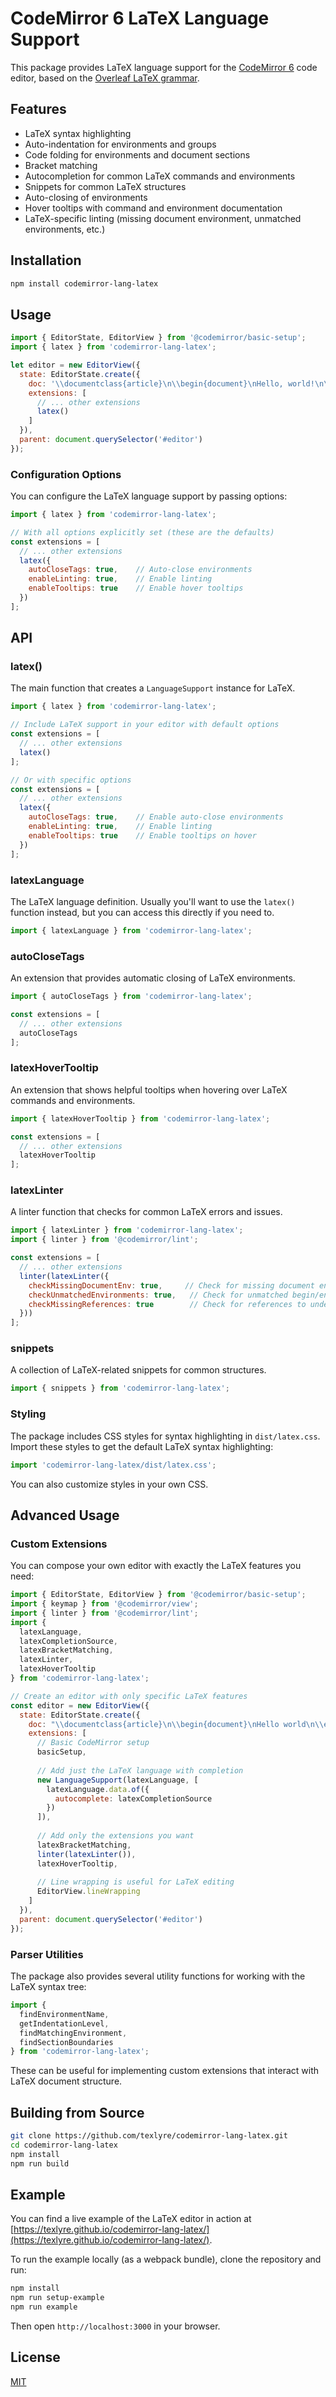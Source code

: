# CodeMirror 6 LaTeX Language Support

This package provides LaTeX language support for the [CodeMirror 6](https://codemirror.net/6/) code editor, based on the [Overleaf LaTeX grammar](https://github.com/overleaf/overleaf/tree/3b5a148cdc57d8a739d9773518309e54d0ecc3cd/services/web/frontend/js/features/source-editor/lezer-latex).

## Features

- LaTeX syntax highlighting
- Auto-indentation for environments and groups
- Code folding for environments and document sections
- Bracket matching
- Autocompletion for common LaTeX commands and environments
- Snippets for common LaTeX structures
- Auto-closing of environments
- Hover tooltips with command and environment documentation
- LaTeX-specific linting (missing document environment, unmatched environments, etc.)

## Installation

```bash
npm install codemirror-lang-latex
```

## Usage

```javascript
import { EditorState, EditorView } from '@codemirror/basic-setup';
import { latex } from 'codemirror-lang-latex';

let editor = new EditorView({
  state: EditorState.create({
    doc: '\\documentclass{article}\n\\begin{document}\nHello, world!\n\\end{document}',
    extensions: [
      // ... other extensions
      latex()
    ]
  }),
  parent: document.querySelector('#editor')
});
```

### Configuration Options

You can configure the LaTeX language support by passing options:

```javascript
import { latex } from 'codemirror-lang-latex';

// With all options explicitly set (these are the defaults)
const extensions = [
  // ... other extensions
  latex({
    autoCloseTags: true,    // Auto-close environments
    enableLinting: true,    // Enable linting
    enableTooltips: true    // Enable hover tooltips
  })
];
```

## API

### latex()

The main function that creates a `LanguageSupport` instance for LaTeX.

```javascript
import { latex } from 'codemirror-lang-latex';

// Include LaTeX support in your editor with default options
const extensions = [
  // ... other extensions
  latex()
];

// Or with specific options
const extensions = [
  // ... other extensions
  latex({
    autoCloseTags: true,    // Enable auto-close environments
    enableLinting: true,    // Enable linting
    enableTooltips: true    // Enable tooltips on hover
  })
];
```

### latexLanguage

The LaTeX language definition. Usually you'll want to use the `latex()` function instead, but you can access this directly if you need to.

```javascript
import { latexLanguage } from 'codemirror-lang-latex';
```

### autoCloseTags

An extension that provides automatic closing of LaTeX environments.

```javascript
import { autoCloseTags } from 'codemirror-lang-latex';

const extensions = [
  // ... other extensions
  autoCloseTags
];
```

### latexHoverTooltip

An extension that shows helpful tooltips when hovering over LaTeX commands and environments.

```javascript
import { latexHoverTooltip } from 'codemirror-lang-latex';

const extensions = [
  // ... other extensions
  latexHoverTooltip
];
```

### latexLinter

A linter function that checks for common LaTeX errors and issues.

```javascript
import { latexLinter } from 'codemirror-lang-latex';
import { linter } from '@codemirror/lint';

const extensions = [
  // ... other extensions
  linter(latexLinter({
    checkMissingDocumentEnv: true,     // Check for missing document environment
    checkUnmatchedEnvironments: true,   // Check for unmatched begin/end environments
    checkMissingReferences: true        // Check for references to undefined labels
  }))
];
```

### snippets

A collection of LaTeX-related snippets for common structures.

```javascript
import { snippets } from 'codemirror-lang-latex';
```

### Styling

The package includes CSS styles for syntax highlighting in `dist/latex.css`. Import these styles to get the default LaTeX syntax highlighting:

```javascript
import 'codemirror-lang-latex/dist/latex.css';
```

You can also customize styles in your own CSS.

## Advanced Usage

### Custom Extensions

You can compose your own editor with exactly the LaTeX features you need:

```javascript
import { EditorState, EditorView } from '@codemirror/basic-setup';
import { keymap } from '@codemirror/view';
import { linter } from '@codemirror/lint';
import { 
  latexLanguage, 
  latexCompletionSource, 
  latexBracketMatching, 
  latexLinter,
  latexHoverTooltip
} from 'codemirror-lang-latex';

// Create an editor with only specific LaTeX features
const editor = new EditorView({
  state: EditorState.create({
    doc: "\\documentclass{article}\n\\begin{document}\nHello world\n\\end{document}",
    extensions: [
      // Basic CodeMirror setup
      basicSetup,
      
      // Add just the LaTeX language with completion
      new LanguageSupport(latexLanguage, [
        latexLanguage.data.of({
          autocomplete: latexCompletionSource
        })
      ]),
      
      // Add only the extensions you want
      latexBracketMatching,
      linter(latexLinter()),
      latexHoverTooltip,
      
      // Line wrapping is useful for LaTeX editing
      EditorView.lineWrapping
    ]
  }),
  parent: document.querySelector('#editor')
});
```

### Parser Utilities

The package also provides several utility functions for working with the LaTeX syntax tree:

```javascript
import { 
  findEnvironmentName, 
  getIndentationLevel, 
  findMatchingEnvironment,
  findSectionBoundaries
} from 'codemirror-lang-latex';
```

These can be useful for implementing custom extensions that interact with LaTeX document structure.

## Building from Source

```bash
git clone https://github.com/texlyre/codemirror-lang-latex.git
cd codemirror-lang-latex
npm install
npm run build
```

## Example
You can find a live example of the LaTeX editor in action at [https://texlyre.github.io/codemirror-lang-latex/](https://texlyre.github.io/codemirror-lang-latex/).

To run the example locally (as a webpack bundle), clone the repository and run:

```bash
npm install
npm run setup-example
npm run example
```

Then open `http://localhost:3000` in your browser.


## License

[MIT](LICENSE)